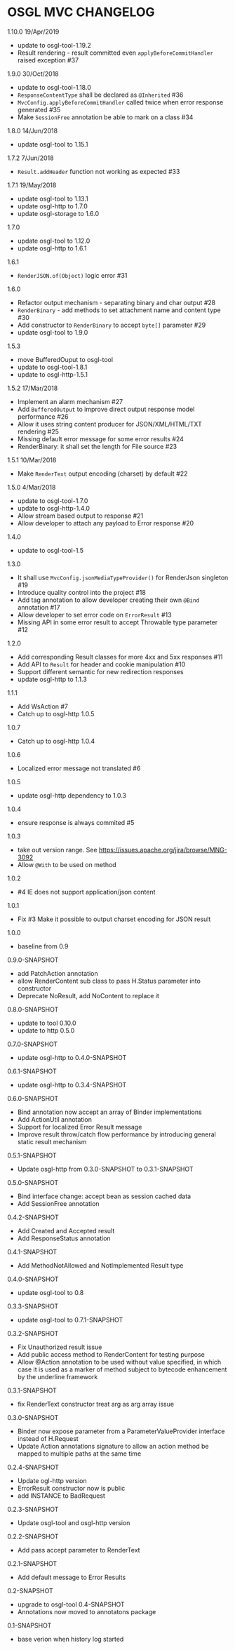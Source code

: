# OSGL MVC CHANGELOG

1.10.0 19/Apr/2019
* update to osgl-tool-1.19.2
* Result rendering - result committed even `applyBeforeCommitHandler` raised exception #37

1.9.0 30/Oct/2018
* update to osgl-tool-1.18.0
* `ResponseContentType` shall be declared as `@Inherited` #36
* `MvcConfig.applyBeforeCommitHandler` called twice when error response generated #35
* Make `SessionFree` annotation be able to mark on a class #34

1.8.0 14/Jun/2018
* update osgl-tool to 1.15.1

1.7.2 7/Jun/2018
* `Result.addHeader` function not working as expected #33

1.7.1 19/May/2018
- update osgl-tool to 1.13.1
- update osgl-http to 1.7.0
- update osgl-storage to 1.6.0

1.7.0
- update osgl-tool to 1.12.0
- update osgl-http to 1.6.1

1.6.1
- `RenderJSON.of(Object)` logic error #31

1.6.0
- Refactor output mechanism - separating binary and char output #28
- `RenderBinary` - add methods to set attachment name and content type #30
- Add constructor to `RenderBinary` to accept `byte[]` parameter #29
- update osgl-tool to 1.9.0

1.5.3
- move BufferedOuput to osgl-tool
- update to osgl-tool-1.8.1
- update to osgl-http-1.5.1

1.5.2 17/Mar/2018
- Implement an alarm mechanism #27
- Add `BufferedOutput` to improve direct output response model performance #26
- Allow it uses string content producer for JSON/XML/HTML/TXT rendering #25
- Missing default error message for some error results #24
- RenderBinary: it shall set the length for File source #23

1.5.1 10/Mar/2018
- Make `RenderText` output encoding (charset) by default #22

1.5.0 4/Mar/2018
- update to osgl-tool-1.7.0
- update to osgl-http-1.4.0
- Allow stream based output to response #21
- Allow developer to attach any payload to Error response #20

1.4.0
- update to osgl-tool-1.5

1.3.0
- It shall use `MvcConfig.jsonMediaTypeProvider()` for RenderJson singleton #19
- Introduce quality control into the project #18
- Add tag annotation to allow developer creating their own `@Bind` annotation #17 
- Allow developer to set error code on `ErrorResult` #13 
- Missing API in some error result to accept Throwable type parameter #12 

1.2.0
- Add corresponding Result classes for more 4xx and 5xx responses #11
- Add API to `Result` for header and cookie manipulation #10
- Support different semantic for new redirection responses
- update osgl-http to 1.1.3

1.1.1
- Add WsAction #7 
- Catch up to osgl-http 1.0.5

1.0.7
- Catch up to osgl-http 1.0.4

1.0.6
- Localized error message not translated #6 

1.0.5
- update osgl-http dependency to 1.0.3

1.0.4
- ensure response is always commited #5 

1.0.3
- take out version range. See https://issues.apache.org/jira/browse/MNG-3092
- Allow `@With` to be used on method

1.0.2
- #4 IE does not support application/json content

1.0.1
- Fix #3 Make it possible to output charset encoding for JSON result

1.0.0
- baseline from 0.9

0.9.0-SNAPSHOT
- add PatchAction annotation
- allow RenderContent sub class to pass H.Status parameter into constructor
- Deprecate NoResult, add NoContent to replace it

0.8.0-SNAPSHOT
- update to tool 0.10.0
- update to http 0.5.0

0.7.0-SNAPSHOT
- update osgl-http to 0.4.0-SNAPSHOT

0.6.1-SNAPSHOT
- update osgl-http to 0.3.4-SNAPSHOT

0.6.0-SNAPSHOT
- Bind annotation now accept an array of Binder implementations
- Add ActionUtil annotation
- Support for localized Error Result message
- Improve result throw/catch flow performance by introducing general static result mechanism

0.5.1-SNAPSHOT
- Update osgl-http from 0.3.0-SNAPSHOT to 0.3.1-SNAPSHOT

0.5.0-SNAPSHOT
- Bind interface change: accept bean as session cached data
- Add SessionFree annotation

0.4.2-SNAPSHOT
- Add Created and Accepted result
- Add ResponseStatus annotation

0.4.1-SNAPSHOT
- Add MethodNotAllowed and NotImplemented Result type

0.4.0-SNAPSHOT
- update osgl-tool to 0.8

0.3.3-SNAPSHOT
- update osgl-tool to 0.7.1-SNAPSHOT

0.3.2-SNAPSHOT
- Fix Unauthorized result issue
- Add public access method to RenderContent for testing purpose
- Allow @Action annotation to be used without value specified, in which case
  it is used as a marker of method subject to bytecode enhancement by the
  underline framework

0.3.1-SNAPSHOT
- fix RenderText constructor treat arg as arg array issue

0.3.0-SNAPSHOT
- Binder now expose parameter from a ParameterValueProvider interface instead of H.Request
- Update Action annotations signature to allow an action method be mapped to multiple paths at the same time

0.2.4-SNAPSHOT
- Update ogl-http version
- ErrorResult constructor now is public
- add INSTANCE to BadRequest

0.2.3-SNAPSHOT
- Update osgl-tool and osgl-http version

0.2.2-SNAPSHOT
- Add pass accept parameter to RenderText

0.2.1-SNAPSHOT
- Add default message to Error Results

0.2-SNAPSHOT
- upgrade to osgl-tool 0.4-SNAPSHOT
- Annotations now moved to annotatons package

0.1-SNAPSHOT
- base verion when history log started
